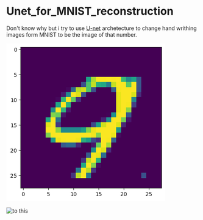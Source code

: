 # Unet_for_MNIST_reconstruction

Don't know why but i try to use [U-net](https://arxiv.org/abs/1505.04597) archetecture to change hand writhing images form MNIST to be the image of that number.

![from this](https://github.com/mocism/Unet_for_MNIST_reconstruction/blob/main/output_samples/9mnist.png)

![to this](/output_sample/9gt.png)




